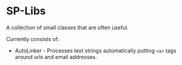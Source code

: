 SP-Libs
=======

A collection of small classes that are often useful.

Currently consists of:

* AutoLinker - Processes text strings automatically putting `<a>` tags around urls and email addresses.
